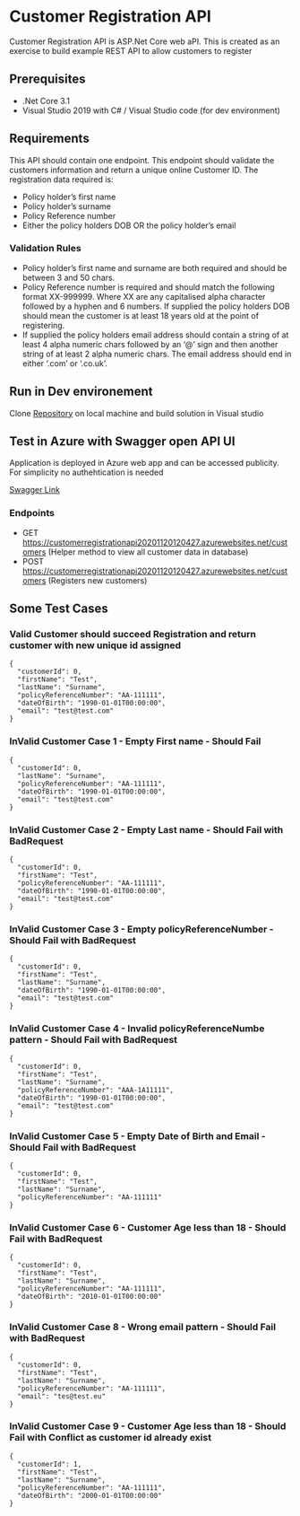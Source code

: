 # Customer Registration API

Customer Registration API is ASP.Net Core web aPI. This is created as an exercise to build example  REST API to allow customers to register 

## Prerequisites

* .Net Core 3.1
* Visual Studio 2019 with C# / Visual Studio code (for dev environment)

## Requirements

This API should contain one endpoint. This endpoint should validate the customers information and return a unique online Customer ID. The registration data required is:
* Policy holder’s first name
* Policy holder’s surname
* Policy Reference number
* Either the policy holders DOB OR the policy holder’s email

### Validation Rules
* Policy holder’s first name and surname are both required and should be between 3 and 50 chars.
* Policy Reference number is required and should match the following format XX-999999. Where XX are any capitalised alpha character followed by a hyphen and 6 numbers. If supplied the policy holders DOB should mean the customer is at least 18 years old at the point of registering.
* If supplied the policy holders email address should contain a string of at least 4 alpha numeric chars followed by an ‘@’ sign and then another string of at least 2 alpha numeric
chars. The email address should end in either ‘.com’ or ‘.co.uk’.

## Run in Dev environement

Clone [Repository](https://github.com/keshaavg/customer-registration-api.git) on local machine and build solution in Visual studio

## Test in Azure with Swagger open API UI

Application is deployed in Azure web app and can be accessed publicity. For simplicity no authehtication is needed

[Swagger Link](https://customerregistrationapi20201120120427.azurewebsites.net/swagger/index.html)

### Endpoints

* GET https://customerregistrationapi20201120120427.azurewebsites.net/customers  (Helper method to view all customer data in database) 
* POST https://customerregistrationapi20201120120427.azurewebsites.net/customers (Registers new customers)

## Some Test Cases

### Valid Customer should succeed Registration and return customer with new unique id assigned

```
{
  "customerId": 0,
  "firstName": "Test",
  "lastName": "Surname",
  "policyReferenceNumber": "AA-111111",
  "dateOfBirth": "1990-01-01T00:00:00",
  "email": "test@test.com"
}
```

### InValid Customer Case 1 - Empty First name - Should Fail 

```
{
  "customerId": 0,
  "lastName": "Surname",
  "policyReferenceNumber": "AA-111111",
  "dateOfBirth": "1990-01-01T00:00:00",
  "email": "test@test.com"
}
```

### InValid Customer Case 2 - Empty Last name - Should Fail with BadRequest

```
{
  "customerId": 0,
  "firstName": "Test",
  "policyReferenceNumber": "AA-111111",
  "dateOfBirth": "1990-01-01T00:00:00",
  "email": "test@test.com"
}
```

### InValid Customer Case 3 - Empty policyReferenceNumber - Should Fail with BadRequest

```
{
  "customerId": 0,
  "firstName": "Test",
  "lastName": "Surname",
  "dateOfBirth": "1990-01-01T00:00:00",
  "email": "test@test.com"
}
```

### InValid Customer Case 4 - Invalid policyReferenceNumbe pattern - Should Fail with BadRequest

```
{
  "customerId": 0,
  "firstName": "Test",
  "lastName": "Surname",
  "policyReferenceNumber": "AAA-1A11111",
  "dateOfBirth": "1990-01-01T00:00:00",
  "email": "test@test.com"
}
```

### InValid Customer Case 5 - Empty Date of Birth and Email - Should Fail with BadRequest

```
{
  "customerId": 0,
  "firstName": "Test",
  "lastName": "Surname",
  "policyReferenceNumber": "AA-111111"
}
```

### InValid Customer Case 6 - Customer Age less than 18 - Should Fail with BadRequest

```
{
  "customerId": 0,
  "firstName": "Test",
  "lastName": "Surname",
  "policyReferenceNumber": "AA-111111",
  "dateOfBirth": "2010-01-01T00:00:00"
}
```

### InValid Customer Case 8 - Wrong email pattern - Should Fail with BadRequest

```
{
  "customerId": 0,
  "firstName": "Test",
  "lastName": "Surname",
  "policyReferenceNumber": "AA-111111",
  "email": "tes@test.eu"
}
```

### InValid Customer Case 9 - Customer Age less than 18 - Should Fail with Conflict as customer id already exist

```
{
  "customerId": 1,
  "firstName": "Test",
  "lastName": "Surname",
  "policyReferenceNumber": "AA-111111",
  "dateOfBirth": "2000-01-01T00:00:00"
}
```



